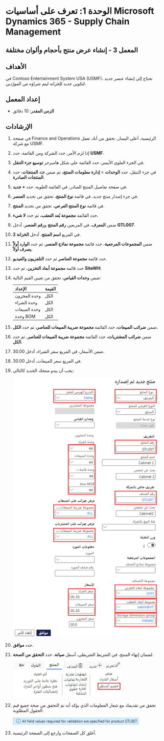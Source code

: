 ﻿---
lab:
    title: 'المعمل 3: إنشاء عرض منتج بأحجام وألوان مختلفة'
    module: 'الوحدة 1: تعرف على أساسيات Microsoft Dynamics 365 Supply Chain Management'
---

# الوحدة 1: تعرف على أساسيات Microsoft Dynamics 365 - Supply Chain Management

## المعمل 3 - إنشاء عرض منتج بأحجام وألوان مختلفة

## الأهداف

في Contoso Entertainment System USA (USMF)، تحتاج إلى إنشاء عنصر جديد لتكوين جديد للخزانة ليتم شراؤه من المورّدين.

## إعداد المعمل

   - **الزمن المقدر**: 10 دقائق

## الإرشادات

1. في صفحة Finance and Operations الرئيسية، أعلى اليسار، تحقق من أنك تعمل مع شركة USMF.

1. إذا لزم الأمر، حدد الشركة ومن القائمة، حدد **USMF**.

1. في الجزء العلوي الأيسر، حدد القائمة على شكل هامبرجر **توسيع جزء التنقل**.

1. في جزء التنقل، حدد **الوحدات** >  **إدارة معلومات المنتج،** ثم ضمن فئة **المنتجات**، حدد **المنتجات الصادرة**.

1. في صفحة تفاصيل المنتج الصادر، في القائمة العلوية، حدد **+ جديد**.

1. في جزء إصدار منتج جديد، في قائمة **نوع المنتج**، تحقق من تحديد **العنصر**.

1. في قائمة **نوع المنتج الفرعي**، تحقق من تحديد **المنتج**.

1. حدد القائمة **مجموعة بُعد التعقب،** ثم حدد **لا شيء.**

1. ضمن **المعرف**، في المربعين **رقم المنتج** و**رقم العنصر**، أدخل **GTL007**.

1. في المربع **اسم المنتج**، أدخل **الخزانة 2**.

1. ضمن **المجموعات المرجعية**، حدد قائمة **مجموعة نماذج العنصر**، ثم حدد **الوارد أولاً يصرف أولاً**.

1. حدد قائمة **مجموعة العناصر** ثم حدد **التلفزيون والفيديو**.

1. حدد قائمة **مجموعة أبعاد التخزين**، ثم حدد **SiteWH**.

1. ضمن **وحدات القياس**، تحقق من تعيين القيم التالية:

    | **الإعداد**| **القيمة**|
    | :--- | :--- |
    | وحدة المخزون| الكل|
    | وحدة الشراء| الكل|
    | وحدة المبيعات| الكل|
    | وحدة BOM| الكل|

1. ضمن **ضرائب المبيعات،** حدد القائمة **مجموعة ضريبة المبيعات للعناصر،** ثم حدد **الكل.**

1. ضمن **ضرائب المشتريات،** حدد القائمة **مجموعة ضريبة المبيعات للعناصر**، ثم حدد **الكل.**

1. ضمن الأسعار، في المربع سعر الشراء، أدخل 30.00.

1. في المربع سعر المبيعات، أدخل 30.00.

1. يجب أن يبدو منتجك الجديد كالتالي:

    ![صورة شاشة تعرض نموذج منتج الإصدار الجديد المكتمل](./media/lp1-m2-new-release-product.png)

1. حدد **موافق**.

1. لضمان إنهاء المنتج، في الشريط الشريطي، أسفل **صيانة**، حدد **التحقق من الصحة**.

    ![صورة شاشة تعرض الشريط الشريطي مع تمييز التحقق من الصحة](./media/lp1-m2-validate-ribbon-bar.png)

1. تحقق من تقديمك مع شعار المعلومات الذي يؤكد أنه تم التحقق من صحة جميع قيم الحقول المطلوبة.

    ![صورة شاشة لإشعار المعلومات بأنه قد تم التحقق من صحة جميع الحقول المطلوبة](./media/lp1-m2-confirmation-of-validation.png)

1. أغلق كل الصفحات وارجع إلى الصفحة الرئيسية.
